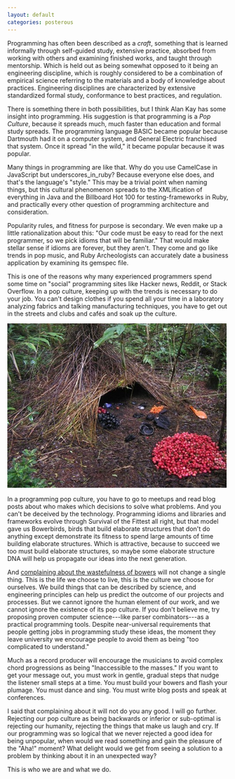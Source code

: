 ```yaml
---
layout: default
categories: posterous
---
```


Programming has often been described as a _craft_, something that is learned informally through self-guided study, extensive practice, absorbed from working with others and examining finished works, and taught through mentorship. Which is held out as being somewhat opposed to it being an engineering discipline, which is roughly considered to be a combination of empirical science referring to the materials and a body of knowledge about practices. Engineering disciplines are characterized by extensive standardized formal study, conformance to best practices, and regulation.

There is something there in both possibilities, but I think Alan Kay has some insight into programming. His suggestion is that programming is a _Pop Culture_, because it spreads much, much faster than education and formal study spreads. The programming language BASIC became popular because Dartmouth had it on a computer system, and General Electric franchised that system. Once it spread "in the wild," it became popular because it was popular.

Many things in programming are like that. Why do you use CamelCase in JavaScript but underscores_in_ruby? Because everyone else does, and that's the language's "style." This may be a trivial point when naming things, but this cultural phenomenon spreads to the XMLification of everything in Java and the Billboard Hot 100 for testing-frameworks in Ruby, and practically every other question of programming architecture and consideration.

Popularity rules, and fitness for purpose is secondary. We even make up a little rationalization about this: "Our code must be easy to read for the next programmer, so we pick idioms that will be familiar." That would make stellar sense if idioms are forever, but they aren't. They come and go like trends in pop music, and Ruby Archeologists can accurately date a business application by examining its gemspec file.

This is one of the reasons why many experienced programmers spend some time on "social" programming sites like Hacker news, Reddit, or Stack Overflow. In a pop culture, keeping up with the trends is necessary to do your job. You can't design clothes if you spend all your time in a laboratory analyzing fabrics and talking manufacturing techniques, you have to get out in the streets and clubs and cafés and soak up the culture.

![A bower](/assets/images/posterous/PastedGraphic-2_tiff_scaled_501.jpg)

In a programming pop culture, you have to go to meetups and read blog posts about who makes which decisions to solve what problems. And you can't be deceived by the technology. Programming idioms and libraries and frameworks evolve through Survival of the Fittest all right, but that model gave us Bowerbirds, birds that build elaborate structures that don't do anything except demonstrate its fitness to spend large amounts of time building elaborate structures. Which is attractive, because to succeed we too must build elaborate structures, so maybe some elaborate structure DNA will help us propagate our ideas into the next generation.

And [complaining about the wastefulness of bowers](http://harmful.cat-v.org/software/xml/s-exp_vs_XML) will not change a single thing. This is the life we choose to live, this is the culture we choose for ourselves. We build things that can be described by science, and engineering principles can help us predict the outcome of our projects and processes. But we cannot ignore the human element of our work, and we cannot ignore the existence of its pop culture. If you don't believe me, try proposing proven computer science---like parser combinators---as a practical programming tools. Despite near-universal requirements that people getting jobs in programming study these ideas, the moment they leave university we encourage people to avoid them as being "too complicated to understand." 

Much as a record producer will encourage the musicians to avoid complex chord progressions as being "Inaccessible to the masses." If you want to get your message out, you must work in gentle, gradual steps that nudge the listener small steps at a time. You must build your bowers and flash your plumage. You must dance and sing. You must write blog posts and speak at conferences.

I said that complaining about it will not do you any good. I will go further. Rejecting our pop culture as being backwards or inferior or sub-optimal is rejecting our humanity, rejecting the things that make us laugh and cry. If our programming was so logical that we never rejected a good idea for being unpopular, when would we read something and gain the pleasure of the "Aha!" moment? What delight would we get from seeing a solution to a problem by thinking about it in an unexpected way?

This is who we are and what we do.